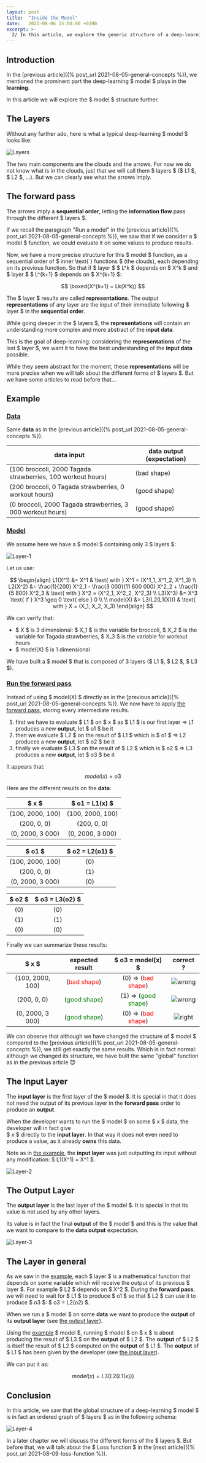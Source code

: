 ```yaml
---
layout: post
title:  "Inside the Model"
date:   2021-08-06 15:00:00 +0200
excerpt: >-
  2/ In this article, we explore the generic structure of a deep-learning model.
---
```


## Introduction

In the [previous article]({% post_url 2021-08-05-general-concepts %}), we mentioned the prominent part the 
deep-learning $ model $ plays in the **learning**. 

In this article we will explore the $ model $ structure further. 

## The Layers

Without any further ado, here is what a typical deep-learning $ model $ looks like: 

![Layers](/_assets/images/model/Layers.png)

The two main components are the clouds and the arrows. For now we do not know what is in the clouds, just that we 
will call them $ layers $ ($ L1 $, $ L2 $, ...).
But we can clearly see what the arrows imply. 

## The forward pass 

The arrows imply a **sequential order**, letting the **information flow** pass through the different $ layers $. 

If we recall the paragraph "Run a model" in the 
[previous article]({% post_url 2021-08-05-general-concepts %}), we saw that if we consider a $ model $ function, 
we could evaluate it on some values to produce results. 

Now, we have a more precise structure for this $ model $ function, as a sequential order of 
$ inner \text{ } functions $ (the clouds), 
each depending on its previous function. So that if $ layer $ $ L^k $ depends on $ X^k $ and $ layer $ $ L^{k+1} $ 
depends on $ X^{k+1} $:

$$ 
\boxed{X^{k+1} = Lk(X^k)}
$$

The $ layer $ results are called **representations**. 
The output **representations** of any layer are the input of their immediate following $ layer $ 
in the **sequential order**.

While going deeper in the $ layers $, the **representations** will contain an understanding more complex and more abstract 
of the **input data**. 

This is the goal of deep-learning: considering the **representations** of the last $ layer $, we want it to have 
the best understanding of the **input data** possible.

While they seem abstract for the moment, these **representations** will be more precise when we will talk about the 
different forms of $ layers $. But we have some articles to read before that...

## Example

### <span style="text-decoration:underline"> Data </span>

Same **data** as in the [previous article]({% post_url 2021-08-05-general-concepts %}).

| data input | data output (expectation) |
| ---------------- | ----- |
| (100 broccoli, 2000 Tagada strawberries, 100 workout hours) | (bad shape)  |
| (200 broccoli,  0 Tagada strawberries, 0 workout hours)     | (good shape) |
| (0 broccoli, 2000 Tagada strawberries, 3 000 workout hours) | (good shape) |

### <span style="text-decoration:underline"> Model </span> 

We assume here we have a $ model $ containing only 3 $ layers $: 

![Layer-1](/_assets/images/model/Layer-1.png)

Let us use: 

$$
\begin{align}
    L1(X^1)  &= X^1 & \text{ with } X^1 = (X^1_1, X^1_2, X^1_3) \\
    L2(X^2)  &= \frac{1}{200} X^2_1 - \frac{3 000}{11 600 000}  X^2_2 + 
        \frac{1}{5 800} X^2_3 & \text{ with } X^2 = (X^2_1, X^2_2, X^2_3) \\
    L3(X^3)  &= X^3 \text{ if } X^3 \geq 0 \text{ else } 0 \\ \\
    model(X) &= L3(L2(L1(X))) & \text{ with } X = (X_1, X_2, X_3) 
\end{align}
$$

We can verify that:
- $ X $ is 3 dimensional: $ X_1 $ is the variable for broccoli, $ X_2 $ is the variable for Tagada strawberries, 
$ X_3 $ is the variable for workout hours
- $ model(X) $ is 1 dimensional

We have built a $ model $ that is composed of 3 layers ($ L1 $, $ L2 $, $ L3 $).

### <span style="text-decoration:underline"> Run the forward pass </span>

Instead of using $ model(X) $ directly as in the [previous article]({% post_url 2021-08-05-general-concepts %}).
We now have to apply [the forward pass](#the-forward-pass), storing every intermediate results.

1. first we have to evaluate $ L1 $ on $ x $ as $ L1 $ is our first layer => L1 produces a new **output**, 
let $ o1 $ be it
2. then we evaluate $ L2 $ on the result of $ L1 $ which is $ o1 $ => L2 produces a new **output**, 
let $ o2 $ be it
3. finally we evaluate $ L3 $ on the result of $ L2 $ which is $ o2 $ => L3 produces a new **output**, 
let $ o3 $ be it

It appears that: 
$$ 
model(x) = o3 
$$

Here are the different results on the **data**:

| $ x $              | $ o1 = L1(x) $   |
| :----------------: | :--------------: |
| (100, 2000, 100)   | (100, 2000, 100) |
| (200,  0, 0)       | (200,  0, 0)     |
| (0, 2000, 3 000)   | (0, 2000, 3 000) |

| $ o1 $             | $ o2 = L2(o1) $ |
| :----------------: | :-------------: |
| (100, 2000, 100)   | (0)             |
| (200,  0, 0)       | (1)             |
| (0, 2000, 3 000)   | (0)             |

| $ o2 $ | $ o3 = L3(o2) $ |
| :----: | :-------------: |
| (0)    | (0)             |
| (1)    | (1)             |
| (0)    | (0)             |

Finally we can summarize these results:

| $ x $ | expected result | $ o3 = model(x) $ | correct ? |
| :----------------: | :-----: | :----: | :---: |
| (100, 2000, 100) | (<span style="color:red">bad shape</span>)    | (0) => (<span style="color:red">bad shape</span>)    | ![wrong](/_assets/images/general/right.png) |
| (200,  0, 0)     | (<span style="color:green">good shape</span>) | (1) => (<span style="color:green">good shape</span>) | ![wrong](/_assets/images/general/right.png) |
| (0, 2000, 3 000) | (<span style="color:green">good shape</span>) | (0) => (<span style="color:red">bad shape</span>)    | ![right](/_assets/images/general/wrong.png) |

We can observe that although we have changed the structure of $ model $ compared to the
[previous article]({% post_url 2021-08-05-general-concepts %}), we still get exactly the same results. 
Which is in fact normal: although we changed its structure, we have built the same "global" function as in the 
previous article :smiling_imp:

## The Input Layer

The **input layer** is the first layer of the $ model $. It is special in that it does not need the 
output of its previous layer in the **forward pass** order to produce an **output**.

When the developer wants to run the $ model $ on some $ x $ data, the developer will in fact give  
$ x $ directly to the **input layer**. In that way it does not even need to produce a value, 
as it already **owns** this data.

Note as in [the example](#example), the **input layer** was just outputting its input without any modification: 
$ L1(X^1) = X^1 $.

![Layer-2](/_assets/images/model/Layer-2.png)

## The Output Layer 

The **output layer** is the last layer of the $ model $. It is special in that its value is not used 
by any other layers. 

Its value is in fact the final **output** of the $ model $ and this is the value that we want to compare 
to the **data output** expectation. 

![Layer-3](/_assets/images/model/Layer-3.png)

## The Layer in general

As we saw in the [example](#example), each $ layer $ is a mathematical function that depends on 
some variable which will receive the output of its previous $ layer $. 
For example $ L2 $ depends on $ X^2 $. During the **forward pass**, we will need to wait for $ L1 $ to 
 produce $ o1 $ so that $ L2 $ can use it to produce $ o3 $: $ o3 = L2(o2) $.

When we run a $ model $ on some **data** we want to produce the **output** of its **output layer** 
(see [the output layer](#the-output-layer)). 

Using the [example](#example) $ model $, running $ model $ on $ x $ is about producing the 
result of $ L3 $ on the **output** of $ L2 $. The **output** of $ L2 $ is itself the result of 
$ L2 $ computed on the **output** of $ L1 $. The **output** of $ L1 $ has been given by the 
developer (see [the input layer](#the-input-layer)).

We can put it as: 

$$ 
model(x) = L3(L2(L1(x))) 
$$

## Conclusion

In this article, we saw that the global structure of a deep-learning $ model $ is in fact an ordered graph 
of $ layers $ as in the following schema: 

![Layer-4](/_assets/images/model/Layer-4.png)

In a later chapter we will discuss the different forms of the $ layers $. But before that, we will talk about the 
$ Loss function $ in the [next article]({% post_url 2021-08-09-loss-function %}).
